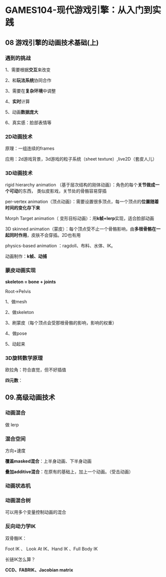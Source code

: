 # GAMES104-现代游戏引擎：从入门到实践

## 08 游戏引擎的动画技术基础(上)

### 遇到的挑战

1、需要根据**交互**来改变

2、和**玩法系统**协同合作

3、需要在**复杂环境**中调整

4、**实时**计算

5、动画**数据庞大**

6、真实感：脸部表情等

### 2D动画技术

原理：一组连续的frames

应用：2d游戏背景，3d游戏的粒子系统（sheet texture）,live2D（套皮人儿）

### 3D动画技术

rigid hierarchy animation （基于层次结构的刚体动画）：角色的每个**关节做成一个可动**的东西， 类似皮影戏，关节处的骨骼容易穿插

per-vertex animation（顶点动画）：需要设置很多顶点，每一个顶点的**位置随着时间的变化存下来**

Morph Target animation（ 变形目标动画）：用**k帧+lerp**实现，适合脸部动画

3D skinned animation（蒙皮）：每个顶点受不止一个骨骼影响，由**多根骨骼在一起同时作用**，皮肤不会穿插。2D也有用

physics-based animation ：ragdoll、布料、水体、IK。



动画制作：**k帧、动捕**

### 蒙皮动画实现

**skeleton = bone + joints**

Root->Pelvis

1、做mesh

2、做skeleton

3、刷蒙皮（每个顶点会受那根骨骼的影响，影响的权重）

4、做pose

5、动起来

### 3D旋转数学原理

欧拉角：符合直觉，但不好插值

**四元数**：

## 09.高级动画技术

### 动画混合

做 lerp

### 混合空间

方向+速度

**覆盖masked混合**：上半身动画、下半身动画

**叠加additive混合**：在原有的基础上，加上一个动画。（受击动画）

### 动画状态机

### 动画混合树

可以用多个变量控制动画的混合

### 反向动力学IK

双骨骼IK：

Foot IK 、 Look At IK、Hand IK 、Full Body IK

长链IK怎么算？

**CCD、FABRIK、Jacobian matrix**